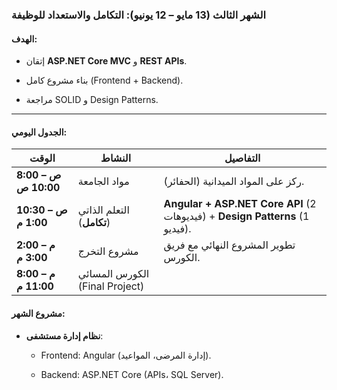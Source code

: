 ### **الشهر الثالث (13 مايو – 12 يونيو): التكامل والاستعداد للوظيفة**
#### **الهدف**:

- إتقان **ASP.NET Core MVC** و **REST APIs**.
    
- بناء مشروع كامل (Frontend + Backend).
    
- مراجعة SOLID و Design Patterns.

---

#### **الجدول اليومي**:

|الوقت|النشاط|التفاصيل|
|---|---|---|
|**8:00 ص – 10:00 ص**|مواد الجامعة|ركز على المواد الميدانية (الحفائر).|
|**10:30 ص – 1:00 م**|التعلم الذاتي (**تكامل**)|**Angular + ASP.NET Core API** (2 فيديوهات) + **Design Patterns** (1 فيديو).|
|**2:00 م – 3:00 م**|مشروع التخرج|تطوير المشروع النهائي مع فريق الكورس.|
|**8:00 م – 11:00 م**|الكورس المسائي (Final Project)||

#### **مشروع الشهر**:

- **نظام إدارة مستشفى**:
    
    - Frontend: Angular (إدارة المرضى، المواعيد).
        
    - Backend: ASP.NET Core (APIs، SQL Server).

